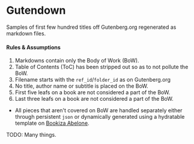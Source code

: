 # Gutendown

Samples of first few hundred titles off Gutenberg.org regenerated as markdown files. 


#### Rules & Assumptions

1. Markdowns contain only the Body of Work (BoW).
2. Table of Contents (ToC) has been stripped out so as to not pollute the BoW.
3. Filename starts with the `ref_id`/`folder_id` as on Gutenberg.org
4. No title, author name or subtitle is placed on the BoW.
5. First five leafs on a book are not considered a part of the BoW.
6. Last three leafs on a book are not considered a part of the BoW.

* All pieces that aren't covered on BoW are handled separately either through persistent `json` or dynamically generated using a hydratable template on [Bookiza Abelone](https://bookiza.io). 


TODO: Many things.
